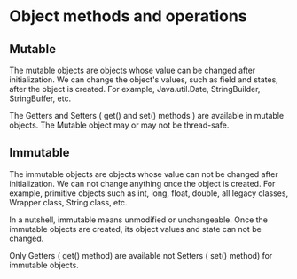 # Object methods and operations
## Mutable
The mutable objects are objects whose value can be changed after initialization. We can change the object's values, such as field and states, after the object is created. For example, Java.util.Date, StringBuilder, StringBuffer, etc.

The Getters and Setters ( get() and set() methods ) are available in mutable objects. The Mutable object may or may not be thread-safe.

## Immutable
The immutable objects are objects whose value can not be changed after initialization. We can not change anything once the object is created. For example, primitive objects such as int, long, float, double, all legacy classes, Wrapper class, String class, etc.

In a nutshell, immutable means unmodified or unchangeable. Once the immutable objects are created, its object values and state can not be changed.

Only Getters ( get() method) are available not Setters ( set() method) for immutable objects.
